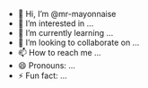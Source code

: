 - 👋 Hi, I’m @mr-mayonnaise
- 👀 I’m interested in ...
- 🌱 I’m currently learning ...
- 💞️ I’m looking to collaborate on ...
- 📫 How to reach me ...
- 😄 Pronouns: ...
- ⚡ Fun fact: ...

<!---
mr-mayonnaise/mr-mayonnaise is a ✨ special ✨ repository because its `README.md` (this file) appears on your GitHub profile.
You can click the Preview link to take a look at your changes.
--->
